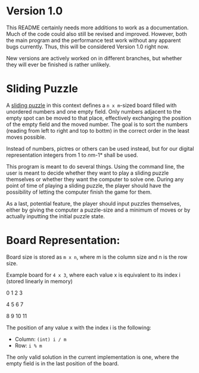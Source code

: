 # Version 1.0

This README certainly needs more additions to work as a documentation. Much of the code could also still be revised and improved. However, both the main program and the performance test work without any apparent bugs currently. Thus, this will be considered Version 1.0 right now.

New versions are actively worked on in different branches, but whether they will ever be finished is rather unlikely.

# Sliding Puzzle

A [sliding puzzle](https://en.wikipedia.org/wiki/Sliding_puzzle) in this context defines a `n x m`-sized board filled with unordered numbers and one empty field. Only numbers adjacent to the empty spot can be moved to that place, effectively exchanging the position of the empty field and the moved number. The goal is to sort the numbers (reading from left to right and top to bottm) in the correct order in the least moves possible.

Instead of numbers, pictres or others can be used instead, but for our digital representation integers from 1 to *n*m-1\* shall be used.

This program is meant to do several things. Using the command line, the user is meant to decide whether they want to play a sliding puzzle themselves or whether they want the computer to solve one. During any point of time of playing a sliding puzzle, the player should have the possibility of letting the computer finish the game for them.

As a last, potential feature, the player should input puzzles themselves, either by giving the computer a puzzle-size and a minimum of moves or by actually inputting the initial puzzle state.

# Board Representation:

Board size is stored as `m x n`, where m is the column size and n is the row size.

Example board for `4 x 3`, where each value x is equivalent to its index i (stored linearly in memory)

0 1 2 3

4 5 6 7

8 9 10 11

The position of any value x with the index i is the following:

-   Column: `(int) i / m`
-   Row: `i % m`

The only valid solution in the current implementation is one, where the empty field is in the last position of the board.
